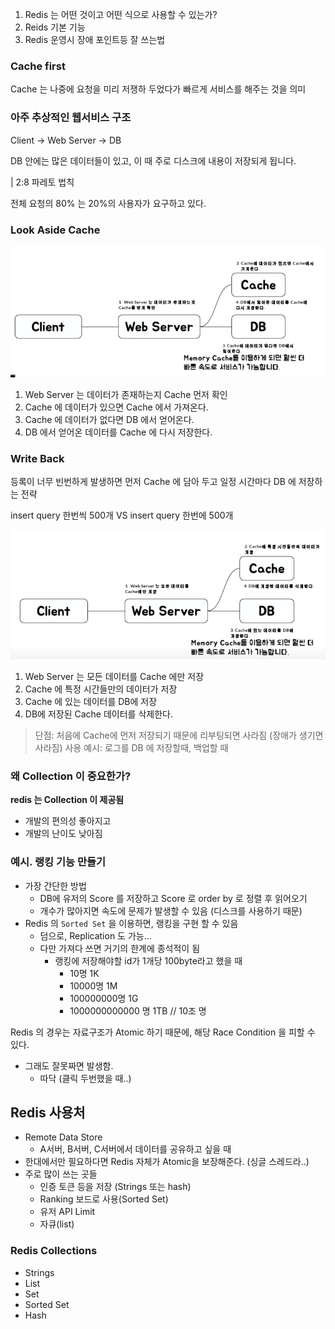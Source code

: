 1) Redis 는 어떤 것이고 어떤 식으로 사용할 수 있는가?
2) Reids 기본 기능
3) Redis 운영시 장애 포인트등 잘 쓰는법

### Cache first

Cache 는 나중에 요청을 미리 저쟁하 두었다가 빠르게 서비스를 해주는 것을 의미

### 아주 추상적인 웹서비스 구조

Client -> Web Server -> DB

DB 안에는 많은 데이터들이 있고, 이 때 주로 디스크에 내용이 저장되게 됩니다.

| 2:8 파레토 법칙

전체 요청의 80% 는 20%의 사용자가 요구하고 있다.

### Look Aside Cache

![look_aside_cache.png](look_aside_cache.png)

1. Web Server 는 데이터가 존재하는지 Cache 먼저 확인
2. Cache 에 데이터가 있으면 Cache 에서 가져온다.
3. Cache 에 데이터가 없다면 DB 에서 얻어온다.
4. DB 에서 얻어온 데이터를 Cache 에 다시 저장한다.

### Write Back

등록이 너무 빈번하게 발생하면 먼저 Cache 에 담아 두고 일정 시간마다 DB 에 저장하는 전략

insert query 한번씩 500개 VS insert query 한번에 500개

![write_back.png](write_back.png)

1. Web Server 는 모든 데이터를 Cache 에만 저장
2. Cache 에 특정 시간들만의 데이터가 저장
3. Cache 에 있는 데이터를 DB에 저장
4. DB에 저장된 Cache 데이터를 삭제한다.

> 단점: 처음에 Cache에 먼저 저장되기 때문에 리부팅되면 사라짐 (장애가 생기면 사라짐)
> 사용 예시: 로그를 DB 에 저장할때, 백업할 때

### 왜 Collection 이 중요한가?

**redis 는 Collection 이 제공됨**

- 개발의 편의성 좋아지고
- 개발의 난이도 낮아짐

### 예시. 랭킹 기능 만들기

- 가장 간단한 방법
    - DB에 유저의 Score 를 저장하고 Score 로 order by 로 정렬 후 읽어오기
    - 개수가 많아지면 속도에 문제가 발생할 수 있음 (디스크를 사용하기 때문)
- Redis 의 `Sorted Set` 을 이용하면, 랭킹을 구현 할 수 있음
    - 덤으로, Replication 도 가능...
    - 다만 가져다 쓰면 거기의 한계에 종석적이 됨
        - 랭킹에 저장해야할 id가 1개당 100byte라고 했을 때
            - 10명 1K
            - 10000명 1M
            - 100000000명 1G
            - 1000000000000 명 1TB // 10조 명

Redis 의 경우는 자료구조가 Atomic 하기 때문에, 해당 Race Condition 을 피할 수 있다.

- 그래도 잘못짜면 발생함.
    - 따닥 (클릭 두번했을 때..)

## Redis 사용처

- Remote Data Store
    - A서버, B서버, C서버에서 데이터를 공유하고 싶을 때
- 한대에서만 필요하다면 Redis 자체가 Atomic을 보장해준다. (싱글 스레드라..)
- 주로 많이 쓰는 곳들
    - 인증 토큰 등을 저장 (Strings 또는 hash)
    - Ranking 보드로 사용(Sorted Set)
    - 유저 API Limit
    - 자큐(list)

### Redis Collections

- Strings
- List
- Set
- Sorted Set
- Hash


